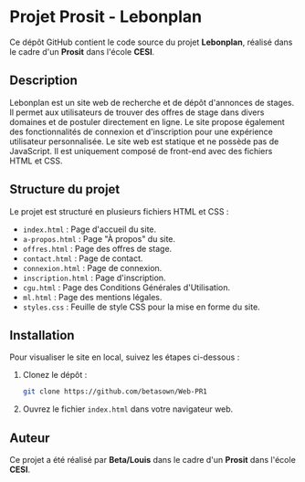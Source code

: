 # Projet Prosit - Lebonplan

Ce dépôt GitHub contient le code source du projet **Lebonplan**, réalisé dans le cadre d'un **Prosit** dans l'école **CESI**.

## Description
Lebonplan est un site web de recherche et de dépôt d'annonces de stages. Il permet aux utilisateurs de trouver des offres de stage dans divers domaines et de postuler directement en ligne. Le site propose également des fonctionnalités de connexion et d'inscription pour une expérience utilisateur personnalisée. Le site web est statique et ne possède pas de JavaScript. Il est uniquement composé de front-end avec des fichiers HTML et CSS.

## Structure du projet

Le projet est structuré en plusieurs fichiers HTML et CSS :

- `index.html` : Page d'accueil du site.
- `a-propos.html` : Page "À propos" du site.
- `offres.html` : Page des offres de stage.
- `contact.html` : Page de contact.
- `connexion.html` : Page de connexion.
- `inscription.html` : Page d'inscription.
- `cgu.html` : Page des Conditions Générales d'Utilisation.
- `ml.html` : Page des mentions légales.
- `styles.css` : Feuille de style CSS pour la mise en forme du site.

## Installation

Pour visualiser le site en local, suivez les étapes ci-dessous :

1. Clonez le dépôt :
    ```bash
    git clone https://github.com/betasown/Web-PR1
    ```
2. Ouvrez le fichier `index.html` dans votre navigateur web.

## Auteur

Ce projet a été réalisé par **Beta/Louis** dans le cadre d'un **Prosit** dans l'école **CESI**.

